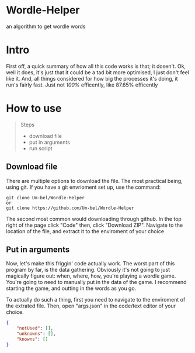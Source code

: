 # Wordle-Helper

an algorithm to get wordle words 

# Intro

First off, a quick summary of how all this code works is that; it dosen't. 
Ok, well it does, it's just that it could be a tad bit more optimised, I just don't feel like it.
And, all things considered for how big the processes it's doing, it run's fairly fast. Just not *100%* efficently, like 87.65% efficently

# How to use

>Steps
>- download file
>- put in arguments 
>- run script

## Download file

There are multiple options to download the file. 
The most practical being, using git. If you have a git envrioment set up, use the command: 
```
git clone Um-bel/Wordle-Helper
or
git clone https://github.com/Um-bel/Wordle-Helper
```
The second most common would downloading through github. In the top right of the page click "Code" then, click "Download ZIP". Navigate to the location of the file, and extract it to the enviroment of your choice

## Put in arguments

Now, let's make this friggin' code actually work. The worst part of this program by far, is the data gathering. Obviously it's not going to just magically figure out: when, where, how, you're playing a wordle game. You're going to need to manually put in the data of the game. I recommend starting the game, and outting in the words as you go. 


To actually do such a thing, first you need to navigate to the enviroment of the extrated file. Then, open "args.json" in the code/text editor of your choice. 

```json
{
    "notUsed": [], 
    "unknowns": [], 
    "knowns": []
}
```
